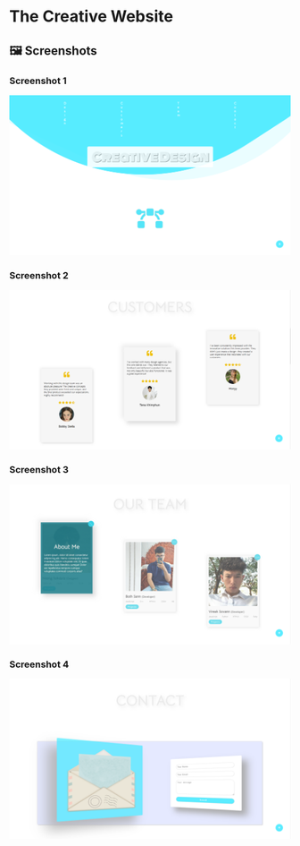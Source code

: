 ﻿# The Creative Website

## 🖼️ Screenshots

### Screenshot 1
![Screenshot 1](screenshots/screenshot-1.PNG)

### Screenshot 2
![Screenshot 2](screenshots/screenshot-2.PNG)

### Screenshot 3
![Screenshot 2](screenshots/screenshot-3.PNG)

### Screenshot 4
![Screenshot 2](screenshots/screenshot-4.PNG)
